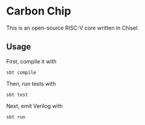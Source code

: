 # Carbon Chip

This is an open-source RISC-V core written in Chisel.

## Usage

First, compile it with
```
sbt compile
```

Then, run tests with
```
sbt test
```

Next, emit Verilog with
```
sbt run
```
